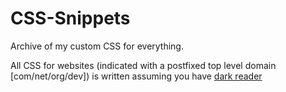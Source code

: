 # CSS-Snippets
Archive of my custom CSS for everything.

All CSS for websites (indicated with a postfixed top level domain [com/net/org/dev]) is written assuming you have [dark reader](https://darkreader.org/)
